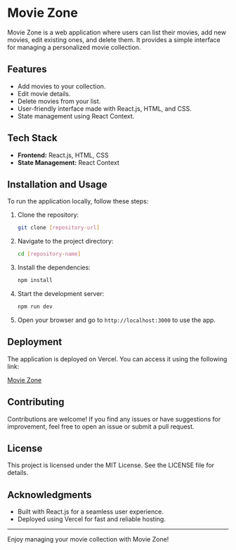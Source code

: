 # Movie Zone

Movie Zone is a web application where users can list their movies, add new movies, edit existing ones, and delete them. It provides a simple interface for managing a personalized movie collection.

## Features
- Add movies to your collection.
- Edit movie details.
- Delete movies from your list.
- User-friendly interface made with React.js, HTML, and CSS.
- State management using React Context.

## Tech Stack
- **Frontend:** React.js, HTML, CSS
- **State Management:** React Context

## Installation and Usage
To run the application locally, follow these steps:

1. Clone the repository:
   ```bash
   git clone [repository-url]
   ```

2. Navigate to the project directory:
   ```bash
   cd [repository-name]
   ```

3. Install the dependencies:
   ```bash
   npm install
   ```

4. Start the development server:
   ```bash
   npm run dev
   ```

5. Open your browser and go to `http://localhost:3000` to use the app.

## Deployment
The application is deployed on Vercel. You can access it using the following link:

[Movie Zone](https://movie-zone-8879.vercel.app/)

## Contributing
Contributions are welcome! If you find any issues or have suggestions for improvement, feel free to open an issue or submit a pull request.

## License
This project is licensed under the MIT License. See the LICENSE file for details.

## Acknowledgments
- Built with React.js for a seamless user experience.
- Deployed using Vercel for fast and reliable hosting.

---

Enjoy managing your movie collection with Movie Zone!

